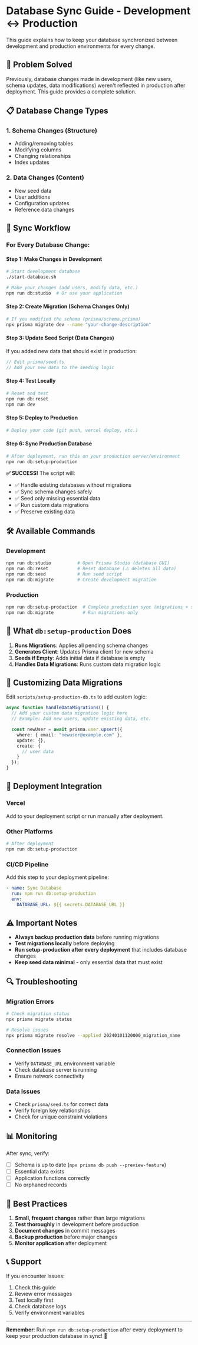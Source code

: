 # Database Sync Guide - Development ↔ Production

This guide explains how to keep your database synchronized between development and production environments for every change.

## 🎯 Problem Solved

Previously, database changes made in development (like new users, schema updates, data modifications) weren't reflected in production after deployment. This guide provides a complete solution.

## 📋 Database Change Types

### 1. Schema Changes (Structure)
- Adding/removing tables
- Modifying columns
- Changing relationships
- Index updates

### 2. Data Changes (Content)
- New seed data
- User additions
- Configuration updates
- Reference data changes

## 🔄 Sync Workflow

### For Every Database Change:

#### Step 1: Make Changes in Development
```bash
# Start development database
./start-database.sh

# Make your changes (add users, modify data, etc.)
npm run db:studio  # Or use your application
```

#### Step 2: Create Migration (Schema Changes Only)
```bash
# If you modified the schema (prisma/schema.prisma)
npx prisma migrate dev --name "your-change-description"
```

#### Step 3: Update Seed Script (Data Changes)
If you added new data that should exist in production:
```typescript
// Edit prisma/seed.ts
// Add your new data to the seeding logic
```

#### Step 4: Test Locally
```bash
# Reset and test
npm run db:reset
npm run dev
```

#### Step 5: Deploy to Production
```bash
# Deploy your code (git push, vercel deploy, etc.)
```

#### Step 6: Sync Production Database
```bash
# After deployment, run this on your production server/environment
npm run db:setup-production
```

**✅ SUCCESS!** The script will:
- ✅ Handle existing databases without migrations
- ✅ Sync schema changes safely
- ✅ Seed only missing essential data
- ✅ Run custom data migrations
- ✅ Preserve existing data

## 🛠️ Available Commands

### Development
```bash
npm run db:studio          # Open Prisma Studio (database GUI)
npm run db:reset           # Reset database (⚠️ deletes all data)
npm run db:seed            # Run seed script
npm run db:migrate         # Create development migration
```

### Production
```bash
npm run db:setup-production  # Complete production sync (migrations + seed + data fixes)
npm run db:migrate           # Run migrations only
```

## 📝 What `db:setup-production` Does

1. **Runs Migrations**: Applies all pending schema changes
2. **Generates Client**: Updates Prisma client for new schema
3. **Seeds if Empty**: Adds initial data if database is empty
4. **Handles Data Migrations**: Runs custom data migration logic

## 🔧 Customizing Data Migrations

Edit `scripts/setup-production-db.ts` to add custom logic:

```typescript
async function handleDataMigrations() {
  // Add your custom data migration logic here
  // Example: Add new users, update existing data, etc.

  const newUser = await prisma.user.upsert({
    where: { email: "newuser@example.com" },
    update: {},
    create: {
      // user data
    }
  });
}
```

## 🚀 Deployment Integration

### Vercel
Add to your deployment script or run manually after deployment.

### Other Platforms
```bash
# After deployment
npm run db:setup-production
```

### CI/CD Pipeline
Add this step to your deployment pipeline:

```yaml
- name: Sync Database
  run: npm run db:setup-production
  env:
    DATABASE_URL: ${{ secrets.DATABASE_URL }}
```

## ⚠️ Important Notes

- **Always backup production data** before running migrations
- **Test migrations locally** before deploying
- **Run setup-production after every deployment** that includes database changes
- **Keep seed data minimal** - only essential data that must exist

## 🔍 Troubleshooting

### Migration Errors
```bash
# Check migration status
npx prisma migrate status

# Resolve issues
npx prisma migrate resolve --applied 20240101120000_migration_name
```

### Connection Issues
- Verify `DATABASE_URL` environment variable
- Check database server is running
- Ensure network connectivity

### Data Issues
- Check `prisma/seed.ts` for correct data
- Verify foreign key relationships
- Check for unique constraint violations

## 📊 Monitoring

After sync, verify:
- [ ] Schema is up to date (`npx prisma db push --preview-feature`)
- [ ] Essential data exists
- [ ] Application functions correctly
- [ ] No orphaned records

## 🎯 Best Practices

1. **Small, frequent changes** rather than large migrations
2. **Test thoroughly** in development before production
3. **Document changes** in commit messages
4. **Backup production** before major changes
5. **Monitor application** after deployment

## 📞 Support

If you encounter issues:
1. Check this guide
2. Review error messages
3. Test locally first
4. Check database logs
5. Verify environment variables

---

**Remember**: Run `npm run db:setup-production` after every deployment to keep your production database in sync! 🚀
